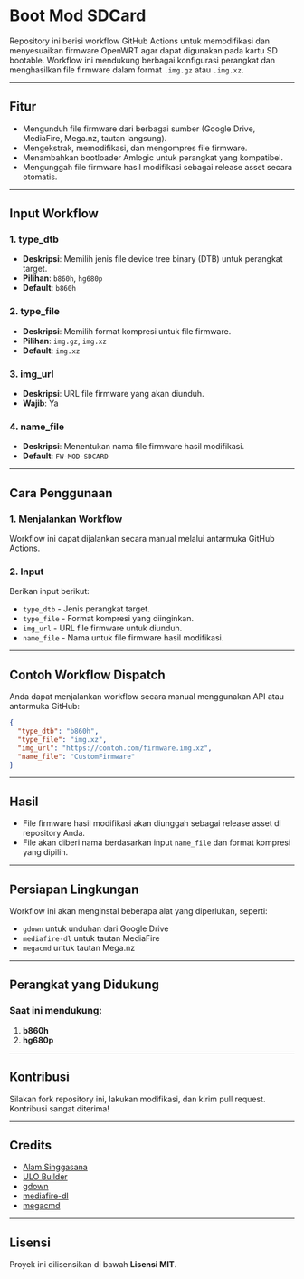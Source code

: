 
# Boot Mod SDCard

Repository ini berisi workflow GitHub Actions untuk memodifikasi dan menyesuaikan firmware OpenWRT agar dapat digunakan pada kartu SD bootable. Workflow ini mendukung berbagai konfigurasi perangkat dan menghasilkan file firmware dalam format `.img.gz` atau `.img.xz`.

---

## Fitur
- Mengunduh file firmware dari berbagai sumber (Google Drive, MediaFire, Mega.nz, tautan langsung).
- Mengekstrak, memodifikasi, dan mengompres file firmware.
- Menambahkan bootloader Amlogic untuk perangkat yang kompatibel.
- Mengunggah file firmware hasil modifikasi sebagai release asset secara otomatis.

---

## Input Workflow
### 1. **type_dtb**
   - **Deskripsi**: Memilih jenis file device tree binary (DTB) untuk perangkat target.
   - **Pilihan**: `b860h`, `hg680p`
   - **Default**: `b860h`

### 2. **type_file**
   - **Deskripsi**: Memilih format kompresi untuk file firmware.
   - **Pilihan**: `img.gz`, `img.xz`
   - **Default**: `img.xz`

### 3. **img_url**
   - **Deskripsi**: URL file firmware yang akan diunduh.
   - **Wajib**: Ya

### 4. **name_file**
   - **Deskripsi**: Menentukan nama file firmware hasil modifikasi.
   - **Default**: `FW-MOD-SDCARD`

---

## Cara Penggunaan
### 1. Menjalankan Workflow
Workflow ini dapat dijalankan secara manual melalui antarmuka GitHub Actions.

### 2. Input
Berikan input berikut:
- `type_dtb` - Jenis perangkat target.
- `type_file` - Format kompresi yang diinginkan.
- `img_url` - URL file firmware untuk diunduh.
- `name_file` - Nama untuk file firmware hasil modifikasi.

---

## Contoh Workflow Dispatch
Anda dapat menjalankan workflow secara manual menggunakan API atau antarmuka GitHub:

```json
{
  "type_dtb": "b860h",
  "type_file": "img.xz",
  "img_url": "https://contoh.com/firmware.img.xz",
  "name_file": "CustomFirmware"
}
```

---

## Hasil
- File firmware hasil modifikasi akan diunggah sebagai release asset di repository Anda.
- File akan diberi nama berdasarkan input `name_file` dan format kompresi yang dipilih.

---

## Persiapan Lingkungan
Workflow ini akan menginstal beberapa alat yang diperlukan, seperti:
- `gdown` untuk unduhan dari Google Drive
- `mediafire-dl` untuk tautan MediaFire
- `megacmd` untuk tautan Mega.nz

---

## Perangkat yang Didukung
### Saat ini mendukung:
1. **b860h**
2. **hg680p**

---

## Kontribusi
Silakan fork repository ini, lakukan modifikasi, dan kirim pull request. Kontribusi sangat diterima!

---

## Credits
 * [Alam Singgasana](https://www.facebook.com/share/p/ZTPHECCPmVH2nSjZ/?mibextid=oFDknk)
 * [ULO Builder](https://github.com/armarchindo/ULO-Builder/blob/main/ulo)
 * [gdown](https://github.com/wkentaro/gdown)
 * [mediafire-dl](https://github.com/Juvenal-Yescas/mediafire-dl)
 * [megacmd](https://github.com/meganz/MEGAcmd)

---

## Lisensi
Proyek ini dilisensikan di bawah **Lisensi MIT**.
